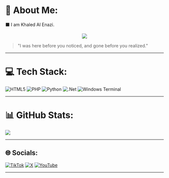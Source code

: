 # 🔻 About Me:
⬛ I am Khaled Al Enazi.

<p align="center">
  <img src="https://readme-typing-svg.herokuapp.com?font=Fira+Code&size=22&color=F70000&center=true&vCenter=true&width=500&lines=Ethical+Hacker;Cybersecurity+Specialist" />
</p>

> "I was here before you noticed, and gone before you realized."

---

# 💻 Tech Stack:
![HTML5](https://img.shields.io/badge/html5-%23E34F26.svg?style=for-the-badge&logo=html5&logoColor=white) 
![PHP](https://img.shields.io/badge/php-%23777BB4.svg?style=for-the-badge&logo=php&logoColor=white) 
![Python](https://img.shields.io/badge/python-3670A0?style=for-the-badge&logo=python&logoColor=ffdd54) 
![.Net](https://img.shields.io/badge/.NET-5C2D91?style=for-the-badge&logo=.net&logoColor=white) 
![Windows Terminal](https://img.shields.io/badge/Windows%20Terminal-%234D4D4D.svg?style=for-the-badge&logo=windows-terminal&logoColor=white)

---

# 📊 GitHub Stats:
![](https://github-readme-stats.vercel.app/api?username=Nxploited&theme=dark&hide_border=true&show_icons=true&hide=prs,issues,contribs)

---

## 🌐 Socials:
[![TikTok](https://img.shields.io/badge/TikTok-%23000000.svg?logo=TikTok&logoColor=white)](https://tiktok.com/@nxploit) 
[![X](https://img.shields.io/badge/X-black.svg?logo=X&logoColor=white)](https://x.com/Nxploited) 
[![YouTube](https://img.shields.io/badge/YouTube-%23FF0000.svg?logo=YouTube&logoColor=white)](https://youtube.com/@Nxploited) 

---




<!-- Proudly created with GPRM ( https://gprm.itsvg.in ) -->
